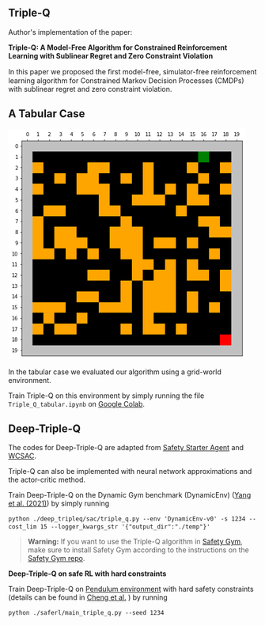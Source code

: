 ## Triple-Q



Author's implementation of the paper: 

**Triple-Q: A Model-Free Algorithm for Constrained Reinforcement Learning with Sublinear Regret and Zero Constraint Violation**

In this paper we proposed the ﬁrst model-free, simulator-free reinforcement learning algorithm for Constrained Markov Decision Processes (CMDPs) with sublinear regret and zero constraint violation.



## A Tabular Case

![](https://github.com/honghaow/Triple-Q/blob/master/env/grid_world.png)

In the tabular case we evaluated our algorithm using a grid-world environment.

Train Triple-Q on this environment by simply running the file ``Triple_Q_tabular.ipynb`` on [Google Colab](https://colab.research.google.com/notebooks/intro.ipynb).



## Deep-Triple-Q



The codes for Deep-Triple-Q are adapted from [Safety Starter Agent](https://github.com/openai/safety-starter-agents) and  [WCSAC](https://github.com/AlgTUDelft/WCSAC).

Triple-Q can also be implemented with neural network approximations and the actor-critic method. 

Train Deep-Triple-Q on the Dynamic Gym benchmark (DynamicEnv) ([Yang et al. (2021)](https://ojs.aaai.org/index.php/AAAI/article/view/17272)) by simply running

```
python ./deep_tripleq/sac/triple_q.py --env 'DynamicEnv-v0' -s 1234 --cost_lim 15 --logger_kwargs_str '{"output_dir":"./temp"}'
```



> **Warning:** If you want to use the Triple-Q algorithm in [Safety Gym](https://github.com/openai/safety-gym), make sure to install Safety Gym according to the instructions on the [Safety Gym repo](https://github.com/openai/safety-gym).



**Deep-Triple-Q  on safe RL with hard  constraints**

Train Deep-Triple-Q on [Pendulum environment](https://gym.openai.com/envs/Pendulumv0/) with hard safety constraints (details can be found in [Cheng et al.](https://arxiv.org/pdf/1903.08792.pdf) ) by running

```
python ./saferl/main_triple_q.py --seed 1234
```

